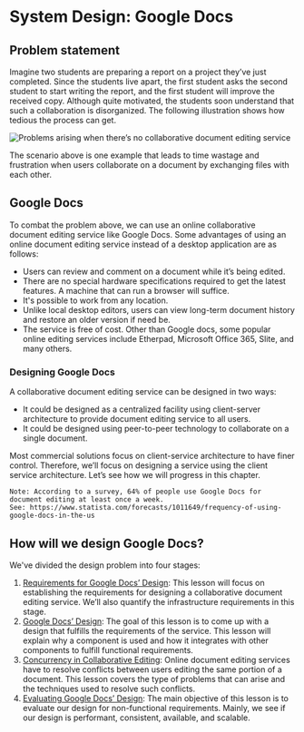 # System Design: Google Docs
## Problem statement
Imagine two students are preparing a report on a project they’ve just completed. Since the students live apart, the first student asks the second student to start writing the report, and the first student will improve the received copy. Although quite motivated, the students soon understand that such a collaboration is disorganized. The following illustration shows how tedious the process can get.

![Problems arising when there’s no collaborative document editing service](./demo.jpg)

The scenario above is one example that leads to time wastage and frustration when users collaborate on a document by exchanging files with each other.

## Google Docs
To combat the problem above, we can use an online collaborative document editing service like Google Docs. Some advantages of using an online document editing service instead of a desktop application are as follows:

- Users can review and comment on a document while it’s being edited.
- There are no special hardware specifications required to get the latest features. A machine that can run a browser will suffice.
- It's possible to work from any location.
- Unlike local desktop editors, users can view long-term document history and restore an older version if need be.
- The service is free of cost.
Other than Google docs, some popular online editing services include Etherpad, Microsoft Office 365, Slite, and many others.


### Designing Google Docs
A collaborative document editing service can be designed in two ways:

- It could be designed as a centralized facility using client-server architecture to provide document editing service to all users.
- It could be designed using peer-to-peer technology to collaborate on a single document.


Most commercial solutions focus on client-service architecture to have finer control. Therefore, we’ll focus on designing a service using the client service architecture. Let’s see how we will progress in this chapter.

```
Note: According to a survey, 64% of people use Google Docs for document editing at least once a week.
See: https://www.statista.com/forecasts/1011649/frequency-of-using-google-docs-in-the-us

```

## How will we design Google Docs?
We've divided the design problem into four stages:

1. [Requirements for Google Docs’ Design](../Requirements%20of%20Google%20Docs'%20Design/): This lesson will focus on establishing the requirements for designing a collaborative document editing service. We’ll also quantify the infrastructure requirements in this stage.
2. [Google Docs’ Design](../Design%20of%20Google%20Docs/): The goal of this lesson is to come up with a design that fulfills the requirements of the service. This lesson will explain why a component is used and how it integrates with other components to fulfill functional requirements.
3. [Concurrency in Collaborative Editing](../Concurrency%20in%20Dollaborative%20Editing/): Online document editing services have to resolve conflicts between users editing the same portion of a document. This lesson covers the type of problems that can arise and the techniques used to resolve such conflicts.
4. [Evaluating Google Docs’ Design](../Evaluation%20of%20Google%20Docs'%20Design/): The main objective of this lesson is to evaluate our design for non-functional requirements. Mainly, we see if our design is performant, consistent, available, and scalable.
